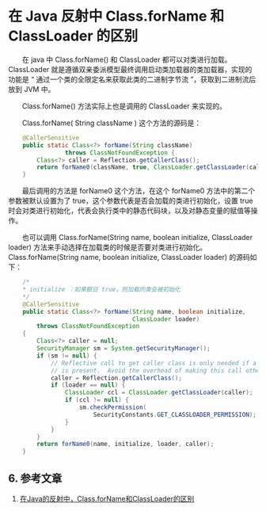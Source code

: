 # 在 Java 反射中 Class.forName 和 ClassLoader 的区别

　　在 java 中 Class.forName() 和 ClassLoader 都可以对类进行加载。ClassLoader 就是遵循双亲委派模型最终调用启动类加载器的类加载器，实现的功能是 “ 通过一个类的全限定名来获取此类的二进制字节流 ”，获取到二进制流后放到 JVM 中。

　　Class.forName() 方法实际上也是调用的 ClassLoader 来实现的。

　　Class.forName( String className ) 这个方法的源码是：

```java
    @CallerSensitive
    public static Class<?> forName(String className)
                throws ClassNotFoundException {
        Class<?> caller = Reflection.getCallerClass();
        return forName0(className, true, ClassLoader.getClassLoader(caller), caller);
    }
```

　　最后调用的方法是 forName0 这个方法，在这个 forName0 方法中的第二个参数被默认设置为了 true，这个参数代表是否会加载的类进行初始化，设置 true 时会对类进行初始化，代表会执行类中的静态代码块，以及对静态变量的赋值等操作。

　　也可以调用 Class.forName(String name, boolean initialize, ClassLoader loader) 方法来手动选择在加载类的时候是否要对类进行初始化。Class.forName(String name, boolean initialize, ClassLoader loader) 的源码如下：

```java
    /*
    * initialize ：如果额日 true，则加载的类会被初始化
    */
	@CallerSensitive
    public static Class<?> forName(String name, boolean initialize,
                                   ClassLoader loader)
        throws ClassNotFoundException
    {
        Class<?> caller = null;
        SecurityManager sm = System.getSecurityManager();
        if (sm != null) {
            // Reflective call to get caller class is only needed if a security manager
            // is present.  Avoid the overhead of making this call otherwise.
            caller = Reflection.getCallerClass();
            if (loader == null) {
                ClassLoader ccl = ClassLoader.getClassLoader(caller);
                if (ccl != null) {
                    sm.checkPermission(
                        SecurityConstants.GET_CLASSLOADER_PERMISSION);
                }
            }
        }
        return forName0(name, initialize, loader, caller);
    }
```



 




## 6. 参考文章

1. [在Java的反射中，Class.forName和ClassLoader的区别](https://www.cnblogs.com/jimoer/p/9185662.html)

   


